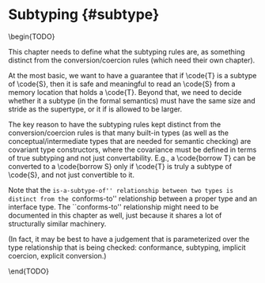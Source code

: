 Subtyping {#subtype}
=========

\begin{TODO}

This chapter needs to define what the subtyping rules are, as something distinct from the conversion/coercion rules (which need their own chapter).

At the most basic, we want to have a guarantee that if \code{T} is a subtype of \code{S}, then it is safe and meaningful to read an \code{S} from a memory location that holds a \code{T}.
Beyond that, we need to decide whether it a subtype (in the formal semantics) must have the same size and stride as the supertype, or it if is allowed to be larger.

The key reason to have the subtyping rules kept distinct from the conversion/coercion rules is that many built-in types (as well as the conceptual/intermediate types that are needed for semantic checking) are covariant type constructors, where the covariance must be defined in terms of true subtyping and not just convertability. E.g., a \code{borrow T} can be converted to a \code{borrow S} only if \code{T} is truly a subtype of \code{S}, and not just convertible to it.

Note that the ``is-a-subtype-of'' relationship between two types is distinct from the ``conforms-to'' relationship between a proper type and an interface type.
The ``conforms-to'' relationship might need to be documented in this chapter as well, just because it shares a lot of structurally similar machinery.

(In fact, it may be best to have a judgement that is parameterized over the type relationship that is being checked: conformance, subtyping, implicit coercion, explicit conversion.)

\end{TODO}

